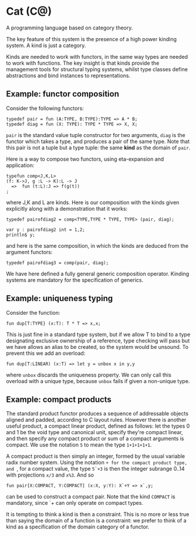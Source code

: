 Cat (C@) 
========

A programming language based on category theory.

The key feature of this system is the presence of a high power kinding system. A kind is just a category.

Kinds are needed to work with functors, in the same way types are needed to work with functions.
The key insight is that kinds provide the management tools for structural typing systems, whilst type classes define abstractions and bind instances to representations.

Example: functor composition
-----------------------------
Consider the following functors:
```
typedef pair = fun (A:TYPE, B:TYPE):TYPE => A * B;
typedef diag = fun (X: TYPE): TYPE * TYPE => X, X;
```
`pair` is the standard value tuple constructor for two arguments,
`diag` is the functor which takes a type, and produces
a pair of the same type. Note that this pair is not
a tuple but a type tuple: the same **kind** as the domain of `pair`.

Here is a way to compose two functors, using eta-expansion and application:
```
typefun comp<J,K,L>
(f: K->J, g :L -> K):L -> J
  =>  fun (t:L):J => f(g(t))
;
```
where J,K and L are kinds. Here is our composition with the kinds given explicitly along with a demonstration that it works:

```
typedef pairofdiag2 = comp<TYPE,TYPE * TYPE, TYPE> (pair, diag);

var y : pairofdiag2 int = 1,2;
println$ y;
```
and here is the same composition, in which the kinds are deduced from the argument functors:
```
typedef pairofdiag3 = comp(pair, diag);
```
We have here defined a fully general generic composition operator. Kinding systems are mandatory for the specification of generics.

Example: uniqueness typing
--------------------------
Consider the function:
```
fun dup[T:TYPE} (x:T): T * T => x,x;
```
This is just fine in a standard type system, but if we allow T to bind to a type designating exclusive ownership of a reference, type checking will pass but we have allows an alias to be created, so the system would be unsound. To prevent this we add an overload:
```
fun dup[T:LINEAR) (x:T) => let y = unbox x in y,y
```
where `unbox` discards the uniqueness property.  We can only call this overload with a unique type, because `unbox` fails if given a non-unique type.

Example: compact products
-------------------------
The standard product functor produces a sequence of addressable objects aligned and padded, according to C layout rules. However there is another useful product, a compact linear product, defined as follows: let the types 0 and 1 be the void type and canonical unit, specify they're compact linear, and then specify any compact product or sum of a compact arguments is compact. We use the notation `5` to mean the type `1+1+1+1+1`.

A compact product is then simply an integer, formed by the usual variable radix number system. Using the notation `+ for the compact product type, and `, for a compact value, the type ```5`+3``` is then the integer subrange 0..14 with projections `x/3` and `x%3`. And so
```
fun pair[X:COMPACT, Y:COMPACT] (x:X, y:Y): X`+Y => x`,y;
```
can be used to construct a compact pair. Note that the kind `COMPACT` is mandatory, since `+ can only operate on compact types.

It is tempting to think a kind is then a constraint. This is no more or less true than saying the domain of a function is a constraint: we prefer to think of a kind as a specification of the domain category of a functor.

